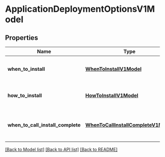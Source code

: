 # ApplicationDeploymentOptionsV1Model

## Properties
Name | Type | Description | Notes
------------ | ------------- | ------------- | -------------
**when_to_install** | [**WhenToInstallV1Model**](WhenToInstallV1Model.md) | Gets or sets when to install options. | [optional] 
**how_to_install** | [**HowToInstallV1Model**](HowToInstallV1Model.md) | Gets or sets how to install options. | [optional] 
**when_to_call_install_complete** | [**WhenToCallInstallCompleteV1Model**](WhenToCallInstallCompleteV1Model.md) | Gets or sets when to call install complete options. | [optional] 

[[Back to Model list]](../README.md#documentation-for-models) [[Back to API list]](../README.md#documentation-for-api-endpoints) [[Back to README]](../README.md)


